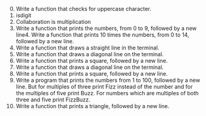 0. Write a function that checks for uppercase character.
1. isdigit
2. Collaboration is multiplication
3. Write a function that prints the numbers, from 0 to 9, followed by a new line4. Write a function that prints 10 times the numbers, from 0 to 14, followed by a new line.
5. Write a function that draws a straight line in the terminal.
6. Write a function that draws a diagonal line on the terminal.
7. Write a function that prints a square, followed by a new line.
8. Write a function that draws a diagonal line on the terminal.
9. Write a function that prints a square, followed by a new line.
10. Write a program that prints the numbers from 1 to 100, followed by a new line. But for multiples of three print Fizz instead of the number and for the multiples of five print Buzz. For numbers which are multiples of both three and five print FizzBuzz.
11. Write a function that prints a triangle, followed by a new line.
